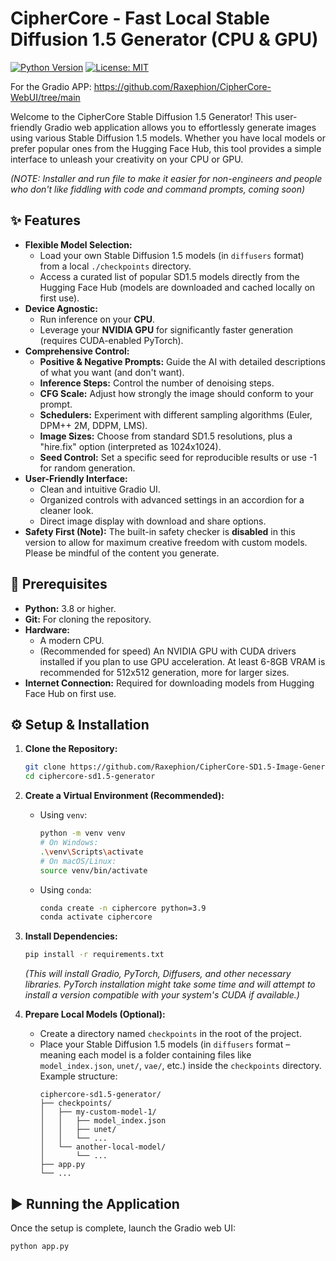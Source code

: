 # CipherCore - Fast Local Stable Diffusion 1.5 Generator (CPU & GPU)

[![Python Version](https://img.shields.io/badge/python-3.8+-blue.svg)](https://www.python.org/downloads/)
[![License: MIT](https://img.shields.io/badge/License-MIT-yellow.svg)](https://opensource.org/licenses/MIT)


For the Gradio APP: https://github.com/Raxephion/CipherCore-WebUI/tree/main

Welcome to the CipherCore Stable Diffusion 1.5 Generator! This user-friendly Gradio web application allows you to effortlessly generate images using various Stable Diffusion 1.5 models. Whether you have local models or prefer popular ones from the Hugging Face Hub, this tool provides a simple interface to unleash your creativity on your CPU or GPU.

*(NOTE: Installer and run file to make it easier for non-engineers and people who don't like fiddling with code and command prompts, coming soon)*

## ✨ Features

*   **Flexible Model Selection:**
    *   Load your own Stable Diffusion 1.5 models (in `diffusers` format) from a local `./checkpoints` directory.
    *   Access a curated list of popular SD1.5 models directly from the Hugging Face Hub (models are downloaded and cached locally on first use).
*   **Device Agnostic:**
    *   Run inference on your **CPU**.
    *   Leverage your **NVIDIA GPU** for significantly faster generation (requires CUDA-enabled PyTorch).
*   **Comprehensive Control:**
    *   **Positive & Negative Prompts:** Guide the AI with detailed descriptions of what you want (and don't want).
    *   **Inference Steps:** Control the number of denoising steps.
    *   **CFG Scale:** Adjust how strongly the image should conform to your prompt.
    *   **Schedulers:** Experiment with different sampling algorithms (Euler, DPM++ 2M, DDPM, LMS).
    *   **Image Sizes:** Choose from standard SD1.5 resolutions, plus a "hire.fix" option (interpreted as 1024x1024).
    *   **Seed Control:** Set a specific seed for reproducible results or use -1 for random generation.
*   **User-Friendly Interface:**
    *   Clean and intuitive Gradio UI.
    *   Organized controls with advanced settings in an accordion for a cleaner look.
    *   Direct image display with download and share options.
*   **Safety First (Note):** The built-in safety checker is **disabled** in this version to allow for maximum creative freedom with custom models. Please be mindful of the content you generate.

## 🚀 Prerequisites

*   **Python:** 3.8 or higher.
*   **Git:** For cloning the repository.
*   **Hardware:**
    *   A modern CPU.
    *   (Recommended for speed) An NVIDIA GPU with CUDA drivers installed if you plan to use GPU acceleration. At least 6-8GB VRAM is recommended for 512x512 generation, more for larger sizes.
*   **Internet Connection:** Required for downloading models from Hugging Face Hub on first use.

## ⚙️ Setup & Installation

1.  **Clone the Repository:**
    ```bash
    git clone https://github.com/Raxephion/CipherCore-SD1.5-Image-Generator-.git
    cd ciphercore-sd1.5-generator
    ```

2.  **Create a Virtual Environment (Recommended):**
    *   Using `venv`:
        ```bash
        python -m venv venv
        # On Windows:
        .\venv\Scripts\activate
        # On macOS/Linux:
        source venv/bin/activate
        ```
    *   Using `conda`:
        ```bash
        conda create -n ciphercore python=3.9
        conda activate ciphercore
        ```

3.  **Install Dependencies:**
    ```bash
    pip install -r requirements.txt
    ```
    *(This will install Gradio, PyTorch, Diffusers, and other necessary libraries. PyTorch installation might take some time and will attempt to install a version compatible with your system's CUDA if available.)*

4.  **Prepare Local Models (Optional):**
    *   Create a directory named `checkpoints` in the root of the project.
    *   Place your Stable Diffusion 1.5 models (in `diffusers` format – meaning each model is a folder containing files like `model_index.json`, `unet/`, `vae/`, etc.) inside the `checkpoints` directory.
        Example structure:
        ```
        ciphercore-sd1.5-generator/
        ├── checkpoints/
        │   ├── my-custom-model-1/
        │   │   ├── model_index.json
        │   │   ├── unet/
        │   │   └── ...
        │   └── another-local-model/
        │       └── ...
        ├── app.py
        └── ...
        ```

## ▶️ Running the Application

Once the setup is complete, launch the Gradio web UI:

```bash
python app.py
